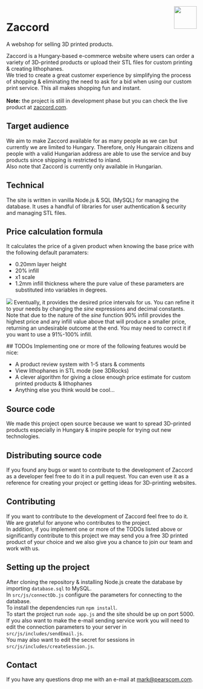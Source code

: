 <img align="right" width="60" src="https://www.zaccord.com/images/logo.png">
<h1>Zaccord</h1>
A webshop for selling 3D printed products.

Zaccord is a Hungary-based e-commerce website where users can order a variety of 3D-printed
products or upload their STL files for custom printing & creating lithophanes.<br>
We tried to create a great customer experience by simplifying the process of shopping & eliminating the need to ask for a bid when using our custom print service. This all makes shopping fun and instant.<br><br>
<b>Note:</b> the project is still in development phase but you can check the live product at
<a href="https://www.zaccord.com">zaccord.com</a>.

## Target audience
We aim to make Zaccord available for as many people as we can but currently we are limited
to Hungary. Therefore, only Hungarain citizens and people with a valid Hungarian address are
able to use the service and buy products since shipping is restricted to inland.<br>
Also note that Zaccord is currently only available in Hungarian.

## Technical
The site is written in vanilla Node.js & SQL (MySQL) for managing the database. It uses a handful of libraries for user authentication & security and managing STL files.

## Price calculation formula
It calculates the price of a given product when knowing the base price with the following
default paramaters:
  - 0.20mm layer height
  - 20% infill
  - x1 scale
  - 1.2mm infill thickness
where the pure value of these parameters are substituted into variables in degrees.
<img src="https://www.zaccord.com/images/finalFormula.png">
Eventually, it provides the desired price intervals for us. You can refine it to your needs by
changing the <i>sine</i> expressions and decimal constants.<br>
Note that due to the nature of the <i>sine</i> function 90% infill provides the highest
price and any infill value above that will produce a smaller price, returning an undesirable
outcome at the end. You may need to correct it if you want to use a 91%-100% infill.

## TODOs
Implementing one or more of the following features would be nice:
  - A product review system with 1-5 stars & comments
  - View lithophanes in STL mode (see 3DRocks)
  - A clever algorithm for giving a close enough price estimate for custom printed products &
    lithophanes
  - Anything else you think would be cool...

## Source code
We made this project open source because we want to spread 3D-printed products especially in Hungary & inspire people for trying out new technologies.

## Distributing source code
If you found any bugs or want to contribute to the development of Zaccord as a developer feel free to do it in a pull request.
You can even use it as a reference for creating your project or getting ideas for 3D-printing websites.

## Contributing
If you want to contribute to the development of Zaccord feel free to do it. We are grateful for
anyone who contributes to the project.<br>
In addition, if you implement one or more of the TODOs listed above or significantly contribute
to this project we may send you a free 3D printed product of your choice and we also give you a
chance to join our team and work with us.

## Setting up the project
After cloning the repository & installing Node.js create the database by importing `database.sql` to MySQL.<br>
In `src/js/connectDb.js` configure the parameters for connecting to the database.<br>
To install the dependencies run `npm install`.<br>
To start the project run `node app.js` and the site should be up on port 5000.<br>
If you also want to make the e-mail sending service work you will need to edit the connection parameters to your server in `src/js/includes/sendEmail.js`.<br>
You may also want to edit the secret for sessions in `src/js/includes/createSession.js`.

## Contact
If you have any questions drop me with an e-mail at <a href="mailto:mark@pearscom.com">mark@pearscom.com</a>.
